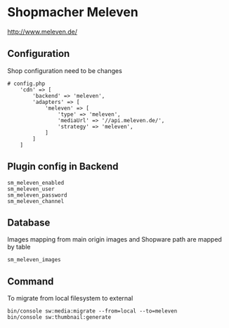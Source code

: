 # Shopmacher Meleven

http://www.meleven.de/

## Configuration

Shop configuration need to be changes

```
# config.php
    'cdn' => [
        'backend' => 'meleven',
        'adapters' => [
            'meleven' => [
                'type' => 'meleven',
                'mediaUrl' => '//api.meleven.de/',
                'strategy' => 'meleven',
            ]
        ]
    ]
```

## Plugin config in Backend

```
sm_meleven_enabled
sm_meleven_user
sm_meleven_password
sm_meleven_channel
```

## Database

Images mapping from main origin images and Shopware path are mapped by table

```
sm_meleven_images
```

## Command

To migrate from local filesystem to external

```
bin/console sw:media:migrate --from=local --to=meleven
bin/console sw:thumbnail:generate
```